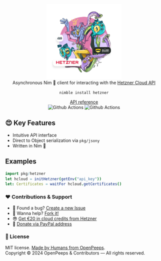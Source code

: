 <p align="center">
  <img src="https://github.com/openpeeps/hetzner-nim/blob/main/.github/hetzner.png" width="240px" height="240px"><br>
  Asynchronous Nim 👑 client for interacting with the <a href="https://docs.hetzner.cloud/#overview">Hetzner Cloud API</a>
</p>

<p align="center">
  <code>nimble install hetzner</code>
</p>

<p align="center">
  <a href="https://github.com/">API reference</a><br>
  <img src="https://github.com/openpeeps/hetnzer-nim/workflows/test/badge.svg" alt="Github Actions">  <img src="https://github.com/openpeeps/pistachio/hetnzer-nim/docs/badge.svg" alt="Github Actions">
</p>

## 😍 Key Features
- Intuitive API interface
- Direct to Object serialization via `pkg/jsony`
- Written in Nim 👑

## Examples
```nim
import pkg/hetzner
let hcloud = initHetzner(getEnv("api_key"))
let: Certificates = waitFor hcloud.getCertificates()
```

### ❤ Contributions & Support
- 🐛 Found a bug? [Create a new Issue](https://github.com/openpeeps/hetzner-nim/issues)
- 👋 Wanna help? [Fork it!](https://github.com/openpeeps/hetzner-nim/fork)
- 😎 [Get €20 in cloud credits from Hetzner](https://hetzner.cloud/?ref=Hm0mYGM9NxZ4)
- 🥰 [Donate via PayPal address](https://www.paypal.com/donate/?hosted_button_id=RJK3ZTDWPL55C)

### 🎩 License
MIT license. [Made by Humans from OpenPeeps](https://github.com/openpeeps).<br>
Copyright &copy; 2024 OpenPeeps & Contributors &mdash; All rights reserved.
